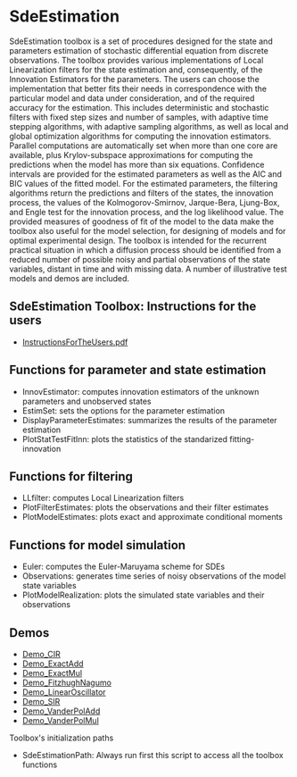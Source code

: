 # SdeEstimation
SdeEstimation toolbox is a set of procedures designed for the state and parameters estimation of stochastic differential equation from discrete observations. The toolbox provides various implementations of Local Linearization filters for the state estimation and, consequently, of the Innovation Estimators for the parameters. The users can choose the implementation that better fits their needs in correspondence with the  particular model and data under consideration, and of the required accuracy for the estimation. This includes deterministic and stochastic filters with fixed step sizes and number of samples, with adaptive time stepping algorithms, with adaptive sampling algorithms, as well as local and global optimization algorithms for computing the innovation estimators.  Parallel computations are automatically set when more than one core are available, plus Krylov-subspace approximations for computing the predictions when the model has more than six equations. Confidence intervals are provided for the estimated parameters as well as the AIC and BIC values of the fitted  model. For the estimated parameters, the filtering algorithms return the predictions and filters of the states, the innovation process, the values of the Kolmogorov-Smirnov, Jarque-Bera, Ljung-Box, and Engle test for the innovation process, and the log likelihood value. The provided measures of goodness of fit of the model to the data make the toolbox also useful for the model selection, for designing of models and for optimal experimental design. The toolbox is intended for the recurrent practical situation in which a diffusion process should be identified from a reduced number of possible noisy and partial observations of the state variables, distant in time and with missing data. A number of illustrative test models and demos are included. 

## SdeEstimation Toolbox: Instructions for the users
- [InstructionsForTheUsers.pdf](./InstructionsForTheUsers.pdf)

## Functions for parameter and state estimation
- InnovEstimator: computes innovation estimators of the unknown parameters and unobserved states 
- EstimSet: sets the options for the parameter estimation
- DisplayParameterEstimates: summarizes the results of the parameter estimation 
- PlotStatTestFitInn: plots the statistics of the standarized fitting-innovation

## Functions for filtering
- LLfilter: computes Local Linearization filters 
- PlotFilterEstimates: plots the observations and their filter estimates
- PlotModelEstimates: plots exact and approximate conditional moments

## Functions for model simulation
- Euler: computes the Euler-Maruyama scheme for SDEs 
- Observations: generates time series of noisy observations of the model state variables
- PlotModelRealization: plots the simulated state variables and their observations

## Demos
- [Demo_CIR](./Demos/Demo_CIR.m)
- [Demo_ExactAdd](./Demos/Demo_ExactAdd.m.m)
- [Demo_ExactMul](./Demos/Demo_ExactMul.m.m)
- [Demo_FitzhughNagumo](./Demos/Demo_FitzhughNagumo.m.m)
- [Demo_LinearOscillator](./Demos/Demo_LinearOscillator.m.m)
- [Demo_SIR](./Demos/Demo_SIR.m.m)
- [Demo_VanderPolAdd](./Demos/Demo_VanderPolAdd.m.m)
- [Demo_VanderPolMul](./Demos/Demo_VanderPolMul.m.m)

Toolbox's initialization paths
- SdeEstimationPath: Always run first this script to access all the toolbox functions

